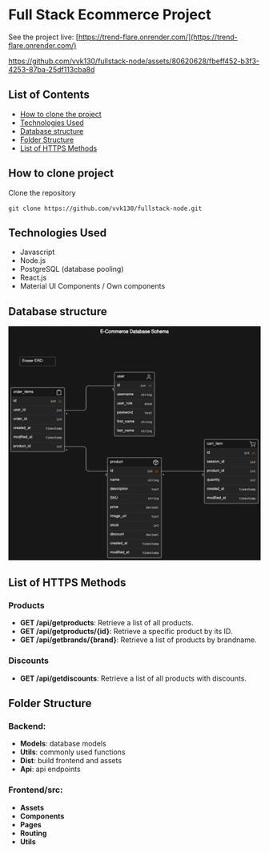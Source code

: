 # Full Stack Ecommerce Project

See the project live: [https://trend-flare.onrender.com/](https://trend-flare.onrender.com/)

https://github.com/vvk130/fullstack-node/assets/80620628/fbeff452-b3f3-4253-87ba-25df113cba8d

## List of Contents

- [How to clone the project](#how-to-clone-project)
- [Technologies Used](#technologies-used)
- [Database structure](#database-structure)
- [Folder Structure](#folder-structure)
- [List of HTTPS Methods](#list-of-https-methods)

## How to clone project

Clone the repository

```
git clone https://github.com/vvk130/fullstack-node.git
```

## Technologies Used

- Javascript
- Node.js
- PostgreSQL (database pooling)
- React.js
- Material UI Components / Own components

## Database structure

![alt text](https://github.com/vvk130/fullstack-node/blob/main/models/database_final2.png)

## List of HTTPS Methods

### Products

- **GET /api/getproducts**: Retrieve a list of all products.
- **GET /api/getproducts/{id}**: Retrieve a specific product by its ID.
- **GET /api/getbrands/{brand}**: Retrieve a list of products by brandname.

### Discounts

- **GET /api/getdiscounts**: Retrieve a list of all products with discounts.

## Folder Structure

### Backend:

- **Models**: database models
- **Utils**: commonly used functions
- **Dist**: build frontend and assets
- **Api**: api endpoints

### Frontend/src:

- **Assets**
- **Components**
- **Pages**
- **Routing**
- **Utils**
